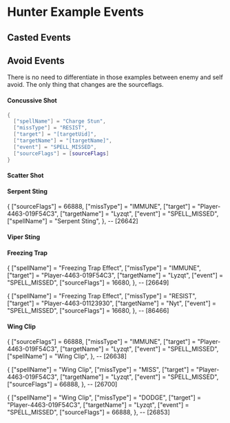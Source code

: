 # Hunter Example Events

## Casted Events

## Avoid Events

There is no need to differentiate in those examples between enemy and self avoid. The only thing that changes are the sourceflags.

#### Concussive Shot

```lua
{
  ["spellName"] = "Charge Stun",
  ["missType"] = "RESIST",
  ["target"] = "[targetUid]",
  ["targetName"] = "[targetName]",
  ["event"] = "SPELL_MISSED",
  ["sourceFlags"] = [sourceFlags]
}
```

#### Scatter Shot

#### Serpent Sting

{
  ["sourceFlags"] = 66888,
  ["missType"] = "IMMUNE",
  ["target"] = "Player-4463-019F54C3",
  ["targetName"] = "Lyzqt",
  ["event"] = "SPELL_MISSED",
  ["spellName"] = "Serpent Sting",
}, -- [26642]

#### Viper Sting

#### Freezing Trap

{
  ["spellName"] = "Freezing Trap Effect",
  ["missType"] = "IMMUNE",
  ["target"] = "Player-4463-019F54C3",
  ["targetName"] = "Lyzqt",
  ["event"] = "SPELL_MISSED",
  ["sourceFlags"] = 16680,
}, -- [26649]

{
		["spellName"] = "Freezing Trap Effect",
		["missType"] = "RESIST",
		["target"] = "Player-4463-01123930",
		["targetName"] = "Nyt",
		["event"] = "SPELL_MISSED",
		["sourceFlags"] = 16680,
	}, -- [86466]



#### Wing Clip

{
  ["sourceFlags"] = 66888,
  ["missType"] = "IMMUNE",
  ["target"] = "Player-4463-019F54C3",
  ["targetName"] = "Lyzqt",
  ["event"] = "SPELL_MISSED",
  ["spellName"] = "Wing Clip",
}, -- [26638]

{
  ["spellName"] = "Wing Clip",
  ["missType"] = "MISS",
  ["target"] = "Player-4463-019F54C3",
  ["targetName"] = "Lyzqt",
  ["event"] = "SPELL_MISSED",
  ["sourceFlags"] = 66888,
}, -- [26700]

{
  ["spellName"] = "Wing Clip",
  ["missType"] = "DODGE",
  ["target"] = "Player-4463-019F54C3",
  ["targetName"] = "Lyzqt",
  ["event"] = "SPELL_MISSED",
  ["sourceFlags"] = 66888,
}, -- [26853]

